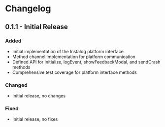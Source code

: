 # Changelog

## 0.1.1 - Initial Release

### Added
- Initial implementation of the Instalog platform interface
- Method channel implementation for platform communication
- Defined API for initialize, logEvent, showFeedbackModal, and sendCrash methods
- Comprehensive test coverage for platform interface methods

### Changed
- Initial release, no changes

### Fixed
- Initial release, no fixes 